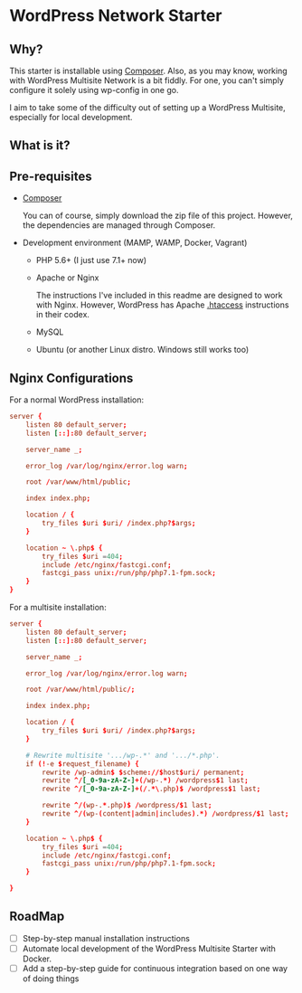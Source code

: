 # WordPress Network Starter

## Why?

This starter is installable using [Composer](https://getcomposer.org/). Also, as you may know, working with WordPress Multisite Network is a bit
fiddly. For one, you can't simply configure it solely using wp-config in one go. 

I aim to take some of the difficulty 
out of setting up a WordPress Multisite, especially for local development.

## What is it?

## Pre-requisites

* [Composer](https://getcomposer.org/)

  You can of course, simply download the zip file of this project. However, the dependencies are managed through Composer.

* Development environment (MAMP, WAMP, Docker, Vagrant)

    * PHP 5.6+ (I just use 7.1+ now)
    
    * Apache or Nginx

      The instructions I've included in this readme are designed to work with Nginx. However, WordPress has Apache [.htaccess](https://codex.wordpress.org/Create_A_Network#Step_2:_Allow_Multisite) instructions in their codex.

    * MySQL
    
    * Ubuntu (or another Linux distro. Windows still works too)

## Nginx Configurations

For a normal WordPress installation:

```conf
server {
    listen 80 default_server;
	listen [::]:80 default_server;

    server_name _;

    error_log /var/log/nginx/error.log warn;

    root /var/www/html/public;

    index index.php;

    location / {
        try_files $uri $uri/ /index.php?$args;
    }

    location ~ \.php$ {
        try_files $uri =404;
        include /etc/nginx/fastcgi.conf;
        fastcgi_pass unix:/run/php/php7.1-fpm.sock;
    }
}
```

For a multisite installation:

```conf
server {
    listen 80 default_server;
	listen [::]:80 default_server;

    server_name _;

    error_log /var/log/nginx/error.log warn;

    root /var/www/html/public/;

    index index.php;

    location / {
        try_files $uri $uri/ /index.php?$args;
    }

    # Rewrite multisite '.../wp-.*' and '.../*.php'.
    if (!-e $request_filename) {
        rewrite /wp-admin$ $scheme://$host$uri/ permanent;
        rewrite ^/[_0-9a-zA-Z-]+(/wp-.*) /wordpress$1 last;
        rewrite ^/[_0-9a-zA-Z-]+(/.*\.php)$ /wordpress$1 last;

        rewrite ^/(wp-.*.php)$ /wordpress/$1 last;
        rewrite ^/(wp-(content|admin|includes).*) /wordpress/$1 last;
    }

    location ~ \.php$ {
        try_files $uri =404;
        include /etc/nginx/fastcgi.conf;
        fastcgi_pass unix:/run/php/php7.1-fpm.sock;
    }

}
```

## RoadMap

- [ ] Step-by-step manual installation instructions
- [ ] Automate local development of the WordPress Multisite Starter with Docker.
- [ ] Add a step-by-step guide for continuous integration based on one way of doing things